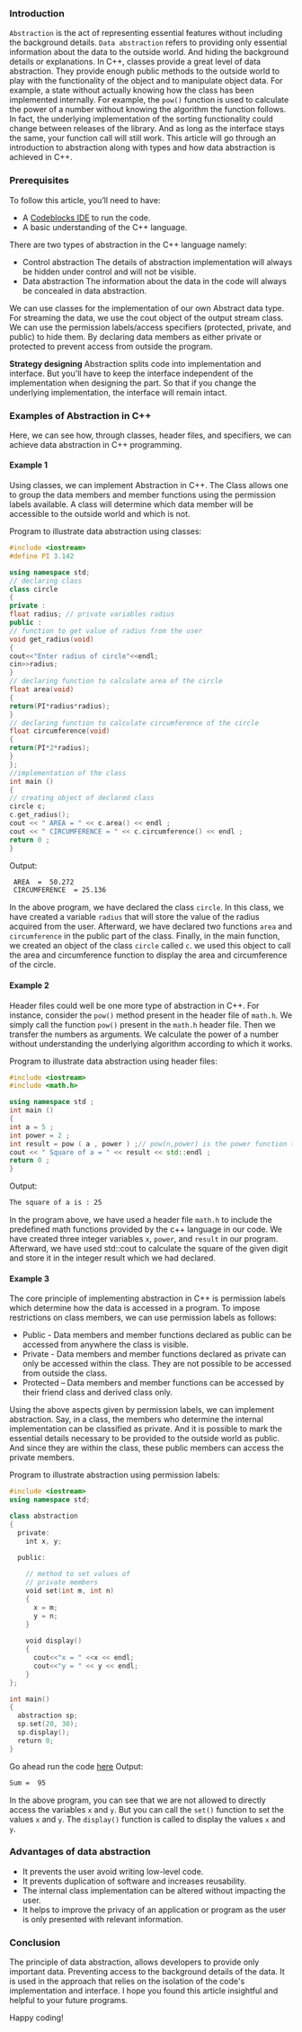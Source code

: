 ### Introduction
`Abstraction` is the act of representing essential features without including the background details.  `Data abstraction` refers to providing only essential information about the data to the outside world. And hiding the background details or explanations. In C++, classes provide a great level of data abstraction. They provide enough public methods to the outside world to play with the functionality of the object and to manipulate object data. For example, a state without actually knowing how the class has been implemented internally. For example, the `pow()` function is used to calculate the power of a number without knowing the algorithm the function follows. In fact, the underlying implementation of the sorting functionality could change between releases of the library. And as long as the interface stays the same, your function call will still work. This article will go through an introduction to abstraction along with types and how data abstraction is achieved in C++.

### Prerequisites
To follow this article, you’ll need to have:
- A [Codeblocks IDE]() to run the code.
- A basic understanding of the C++ language.

There are two types of abstraction in the C++ language namely:
- Control abstraction
The details of abstraction implementation will always be hidden under control and will not be visible.
- Data abstraction
The information about the data in the code will always be concealed in data abstraction.

We can use classes for the implementation of our own Abstract data type. For streaming the data, we use the cout object of the output stream class. We can use the permission labels/access specifiers (protected, private, and public) to hide them.  By declaring data members as either private or protected to prevent access from outside the program.
 
**Strategy designing**
Abstraction splits code into implementation and interface. But you'll have to keep the interface independent of the implementation when designing the part. So that if you change the underlying implementation, the interface will remain intact.

### Examples of Abstraction in C++
Here, we can see how, through classes, header files, and specifiers, we can achieve data abstraction in C++ programming.

#### Example 1
Using classes, we can implement Abstraction in C++. The Class allows one to group the data members and member functions using the permission labels available. A class will determine which data member will be accessible to the outside world and which is not.

Program to illustrate data abstraction using classes:
```c++
#include <iostream>
#define PI 3.142

using namespace std;
// declaring class
class circle 
{
private :
float radius; // private variables radius
public :
// function to get value of radius from the user
void get_radius(void) 
{
cout<<"Enter radius of circle"<<endl;
cin>>radius;
}
// declaring function to calculate area of the circle
float area(void)
{
return(PI*radius*radius);
}
// declaring function to calculate circumference of the circle
float circumference(void)
{
return(PI*2*radius);
}
};
//implementation of the class
int main ()
{
// creating object of declared class
circle c; 
c.get_radius();
cout << " AREA = " << c.area() << endl ;
cout << " CIRCUMFERENCE = " << c.circumference() << endl ;
return 0 ;
}
```
Output:
```bash
 AREA  =  50.272
 CIRCUMFERENCE  = 25.136
```
In the above program,  we have declared the class `circle`. In this class, we have created a variable `radius` that will store the value of the radius acquired from the user. Afterward, we have declared two functions `area` and `circumference` in the public part of the class. Finally, in the main function, we created an object of the class `circle` called `c`. we used this object to call the area and circumference function to display the area and circumference of the circle.

#### Example 2
Header files could well be one more type of abstraction in C++. For instance, consider the `pow()` method present in the header file of `math.h`. We simply call the function `pow()` present in the `math.h` header file. Then we transfer the numbers as arguments. We calculate the power of a number without understanding the underlying algorithm according to which it works.

Program to illustrate data abstraction using header files:
```c++
#include <iostream>
#include <math.h>

using namespace std ;
int main ()
{
int a = 5 ;
int power = 2 ;
int result = pow ( a , power ) ;// pow(n,power) is the power function to calculate power
cout << " Square of a = " << result << std::endl ;
return 0 ;
}
```

Output:
```bash
The square of a is : 25
```
In the program above, we have used a header file `math.h` to include the predefined math functions provided by the c++ language in our code. We have created three integer variables `x`, `power`, and `result` in our program. Afterward, we have used std::cout to calculate the square of the given digit and store it in the integer result which we had declared.

#### Example 3
The core principle of implementing abstraction in C++ is permission labels which determine how the data is accessed in a program. To impose restrictions on class members, we can use permission labels as follows:

- Public - Data members and member functions declared as public can be accessed from anywhere the class is visible.
- Private -  Data members and member functions declared as private can only be accessed within the class. They are not possible to be accessed from outside the class.
- Protected – Data members and member functions can be accessed by their friend class and derived class only.

Using the above aspects given by permission labels, we can implement abstraction. Say, in a class, the members who determine the internal implementation can be classified as private. And it is possible to mark the essential details necessary to be provided to the outside world as public. And since they are within the class, these public members can access the private members.

Program to illustrate abstraction using permission labels:
```c++
#include <iostream> 
using namespace std; 

class abstraction 
{ 
  private: 
    int x, y; 

  public: 
  
    // method to set values of 
    // private members 
    void set(int m, int n) 
    { 
      x = m; 
      y = n; 
    } 
    
    void display() 
    { 
      cout<<"x = " <<x << endl; 
      cout<<"y = " << y << endl; 
    } 
}; 

int main() 
{ 
  abstraction sp; 
  sp.set(20, 30); 
  sp.display(); 
  return 0; 
} 
```
Go ahead run the code [here]()
Output:
```bash
Sum =  95
```
In the above program, you can see that we are not allowed to directly access the variables `x` and `y`. But you can call the `set()` function to set the values `x` and `y`. The `display()` function is called to display the values `x` and `y`.

### Advantages of data abstraction
- It prevents the user avoid writing low-level code.
- It prevents duplication of software and increases reusability.
- The internal class implementation can be altered without impacting the user. 
- It helps to improve the privacy of an application or program as the user is only presented with relevant information.

### Conclusion 
The principle of data abstraction, allows developers to provide only important data. Preventing access to the background details of the data. It is used in the approach that relies on the isolation of the code's implementation and interface. I hope you found this article insightful and helpful to your future programs.

Happy coding!